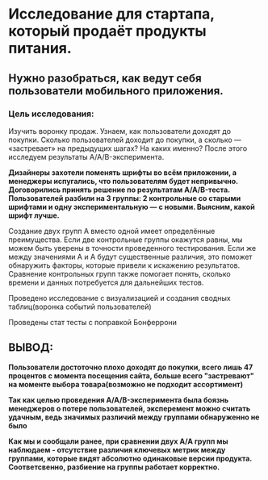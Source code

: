 # Исследование для стартапа, который продаёт продукты питания.
## Нужно разобраться, как ведут себя пользователи мобильного приложения.
### Цель исследования:
Изучить воронку продаж. Узнаем, как пользователи доходят до покупки.
Сколько пользователей доходит до покупки, а сколько — «застревает» на предыдущих шагах?
На каких именно?
После этого исследуем результаты A/A/B-эксперимента.

**Дизайнеры захотели поменять шрифты во всём приложении, а менеджеры испугались, что пользователям будет непривычно. Договорились принять решение по результатам A/A/B-теста. Пользователей разбили на 3 группы: 2 контрольные со старыми шрифтами и одну экспериментальную — с новыми. Выясним, какой шрифт лучше.**


Создание двух групп A вместо одной имеет определённые преимущества.
Если две контрольные группы окажутся равны, мы можем быть уверены в точности проведенного тестирования. Если же между значениями A и A будут существенные различия, это поможет обнаружить факторы, которые привели к искажению результатов. Сравнение контрольных групп также помогает понять, сколько времени и данных потребуется для дальнейших тестов.

Проведено исследование с визуализацией и создания сводных таблиц(воронка событий пользователей)

Проведены стат тесты с поправкой Бонферрони

## ВЫВОД:

**Пользователи достоточно плохо доходят до покупки, всего лишь 47 процентов с момента посещения сайта, больше всего "застревают" на моменте выбора товара(возможно не подходит ассортимент)**

**Так как целью проведения A/A/B-эксперимента была боязнь менеджеров о потере пользователей, эксперемент можно считать удачным, ведь значимых различий между группами обнаруженно не было**

**Как мы и сообщали ранее, при сравнении двух А/А групп мы наблюдаем - отсутствие различия ключевых метрик между группами, которые видят абсолютно одинаковые версии продукта. Соответсвенно, разбиение на группы работает корректно.**
